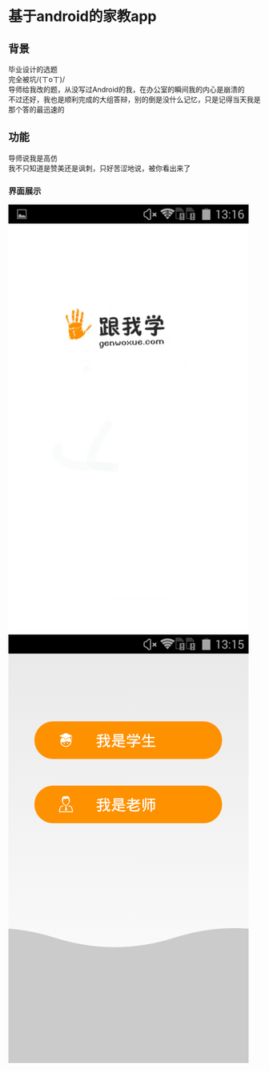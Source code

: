 # 基于android的家教app
## 背景
毕业设计的选题<br>
完全被坑/(ㄒoㄒ)/<br>
导师给我改的题，从没写过Android的我，在办公室的瞬间我的内心是崩溃的<br>
不过还好，我也是顺利完成的大组答辩，别的倒是没什么记忆，只是记得当天我是那个答的最迅速的<br>
## 功能
导师说我是高仿<br>
我不只知道是赞美还是讽刺，只好苦涩地说，被你看出来了<br>
### 界面展示
![](https://github.com/zhulinmx/ptutor/blob/project_img/Screenshot_2017-05-29-13-16-22.png)  
![](https://github.com/zhulinmx/ptutor/blob/project_img/Screenshot_2017-05-29-13-15-47.png)  

